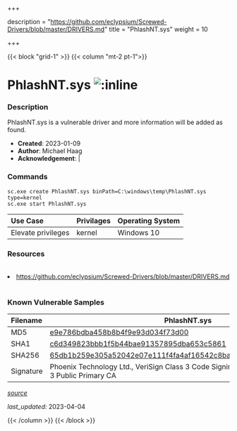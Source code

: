 +++

description = "https://github.com/eclypsium/Screwed-Drivers/blob/master/DRIVERS.md"
title = "PhlashNT.sys"
weight = 10

+++


{{< block "grid-1" >}}
{{< column "mt-2 pt-1">}}


# PhlashNT.sys ![:inline](/images/twitter_verified.png) 


### Description

PhlashNT.sys is a vulnerable driver and more information will be added as found.

- **Created**: 2023-01-09
- **Author**: Michael Haag
- **Acknowledgement**:  | [](https://twitter.com/)

### Commands

```
sc.exe create PhlashNT.sys binPath=C:\windows\temp\PhlashNT.sys type=kernel
sc.exe start PhlashNT.sys
```

| Use Case | Privilages | Operating System | 
|:---- | ---- | ---- |
| Elevate privileges | kernel | Windows 10 |

### Resources
<br>
<li><a href=" https://github.com/eclypsium/Screwed-Drivers/blob/master/DRIVERS.md"> https://github.com/eclypsium/Screwed-Drivers/blob/master/DRIVERS.md</a></li>
<br>

### Known Vulnerable Samples

| Filename | PhlashNT.sys |
|:---- | ---- | 
| MD5 | <a href="https://www.virustotal.com/gui/file/e9e786bdba458b8b4f9e93d034f73d00">e9e786bdba458b8b4f9e93d034f73d00</a> |
| SHA1 | <a href="https://www.virustotal.com/gui/file/c6d349823bbb1f5b44bae91357895dba653c5861">c6d349823bbb1f5b44bae91357895dba653c5861</a> |
| SHA256 | <a href="https://www.virustotal.com/gui/file/65db1b259e305a52042e07e111f4fa4af16542c8bacd33655f753ef642228890">65db1b259e305a52042e07e111f4fa4af16542c8bacd33655f753ef642228890</a> |
| Signature | Phoenix Technology Ltd., VeriSign Class 3 Code Signing 2004 CA, VeriSign Class 3 Public Primary CA   |


[*source*](https://github.com/magicsword-io/LOLDrivers/tree/main/yaml/phlashnt.sys.yml)

*last_updated:* 2023-04-04








{{< /column >}}
{{< /block >}}
